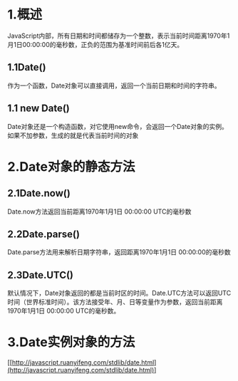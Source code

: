 # 1.概述
JavaScript内部，所有日期和时间都储存为一个整数，表示当前时间距离1970年1月1日00:00:00的毫秒数，正负的范围为基准时间前后各1亿天。

## 1.1Date()
作为一个函数，Date对象可以直接调用，返回一个当前日期和时间的字符串。

## 1.1 new Date()
Date对象还是一个构造函数，对它使用new命令，会返回一个Date对象的实例。如果不加参数，生成的就是代表当前时间的对象

# 2.Date对象的静态方法
## 2.1Date.now()
Date.now方法返回当前距离1970年1月1日 00:00:00 UTC的毫秒数

## 2.2Date.parse()
Date.parse方法用来解析日期字符串，返回距离1970年1月1日 00:00:00的毫秒数

## 2.3Date.UTC()
默认情况下，Date对象返回的都是当前时区的时间。Date.UTC方法可以返回UTC时间（世界标准时间）。该方法接受年、月、日等变量作为参数，返回当前距离1970年1月1日 00:00:00 UTC的毫秒数。

# 3.Date实例对象的方法
[[http://javascript.ruanyifeng.com/stdlib/date.html](http://javascript.ruanyifeng.com/stdlib/date.html)]
